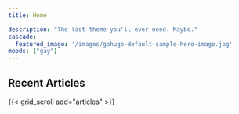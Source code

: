 ```yaml
---
title: Home

description: "The last theme you'll ever need. Maybe."
cascade:
  featured_image: '/images/gohugo-default-sample-hero-image.jpg'
moods: ["gay"]
---
```


## Recent Articles

{{< grid_scroll add="articles" >}}